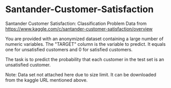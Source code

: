 # Santander-Customer-Satisfaction
Santander Customer Satisfaction: Classification Problem
Data from
https://www.kaggle.com/c/santander-customer-satisfaction/overview

You are provided with an anonymized dataset containing a large number of numeric variables. The "TARGET" column is the variable to predict. It equals one for unsatisfied customers and 0 for satisfied customers.

The task is to predict the probability that each customer in the test set is an unsatisfied customer.


Note: Data set not attached here due to size limit. It can be downloaded from the kaggle URL mentioned above.

